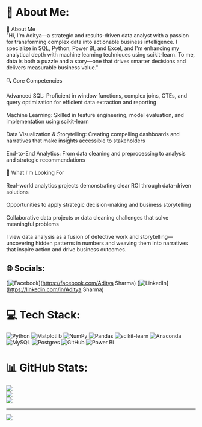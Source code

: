 # 💫 About Me:
💫 About Me<br>"Hi, I'm Aditya—a strategic and results-driven data analyst with a passion for transforming complex data into actionable business intelligence. I specialize in SQL, Python, Power BI, and Excel, and I'm enhancing my analytical depth with machine learning techniques using scikit-learn. To me, data is both a puzzle and a story—one that drives smarter decisions and delivers measurable business value."<br><br>🔍 Core Competencies<br><br>Advanced SQL: Proficient in window functions, complex joins, CTEs, and query optimization for efficient data extraction and reporting<br><br>Machine Learning: Skilled in feature engineering, model evaluation, and implementation using scikit-learn<br><br>Data Visualization & Storytelling: Creating compelling dashboards and narratives that make insights accessible to stakeholders<br><br>End-to-End Analytics: From data cleaning and preprocessing to analysis and strategic recommendations<br><br>🚀 What I'm Looking For<br><br>Real-world analytics projects demonstrating clear ROI through data-driven solutions<br><br>Opportunities to apply strategic decision-making and business storytelling<br><br>Collaborative data projects or data cleaning challenges that solve meaningful problems<br><br>I view data analysis as a fusion of detective work and storytelling—uncovering hidden patterns in numbers and weaving them into narratives that inspire action and drive business outcomes.<br>


## 🌐 Socials:
[![Facebook](https://img.shields.io/badge/Facebook-%231877F2.svg?logo=Facebook&logoColor=white)](https://facebook.com/Aditya Sharma) [![LinkedIn](https://img.shields.io/badge/LinkedIn-%230077B5.svg?logo=linkedin&logoColor=white)](https://linkedin.com/in/Aditya Sharma) 

# 💻 Tech Stack:
![Python](https://img.shields.io/badge/python-3670A0?style=flat&logo=python&logoColor=ffdd54) ![Matplotlib](https://img.shields.io/badge/Matplotlib-%23ffffff.svg?style=flat&logo=Matplotlib&logoColor=black) ![NumPy](https://img.shields.io/badge/numpy-%23013243.svg?style=flat&logo=numpy&logoColor=white) ![Pandas](https://img.shields.io/badge/pandas-%23150458.svg?style=flat&logo=pandas&logoColor=white) ![scikit-learn](https://img.shields.io/badge/scikit--learn-%23F7931E.svg?style=flat&logo=scikit-learn&logoColor=white) ![Anaconda](https://img.shields.io/badge/Anaconda-%2344A833.svg?style=flat&logo=anaconda&logoColor=white) ![MySQL](https://img.shields.io/badge/mysql-4479A1.svg?style=flat&logo=mysql&logoColor=white) ![Postgres](https://img.shields.io/badge/postgres-%23316192.svg?style=flat&logo=postgresql&logoColor=white) ![GitHub](https://img.shields.io/badge/github-%23121011.svg?style=flat&logo=github&logoColor=white) ![Power Bi](https://img.shields.io/badge/power_bi-F2C811?style=flat&logo=powerbi&logoColor=black)
# 📊 GitHub Stats:
![](https://github-readme-stats.vercel.app/api?username=aditya-datahub&theme=dark&hide_border=false&include_all_commits=false&count_private=false)<br/>
![](https://nirzak-streak-stats.vercel.app/?user=aditya-datahub&theme=dark&hide_border=false)<br/>
![](https://github-readme-stats.vercel.app/api/top-langs/?username=aditya-datahub&theme=dark&hide_border=false&include_all_commits=false&count_private=false&layout=compact)

---
[![](https://visitcount.itsvg.in/api?id=aditya-datahub&icon=2&color=0)](https://visitcount.itsvg.in)

<!-- Proudly created with GPRM ( https://gprm.itsvg.in ) -->
